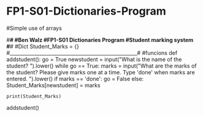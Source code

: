 # FP1-S01-Dictionaries-Program
#Simple use of arrays


#____________________________________________________#
#Ben Walz
#FP1-S01 Dictionaries Program
#Student marking system
#____________________________________________________#
#Dict
Student_Marks = {}
#____________________________________________________#
#funcions
def addstudent():
    go = True
    newstudent = input("What is the name of the student? ").lower()
    while go == True:
        marks = input("What are the marks of the student? Please give marks one at a time. Type 'done' when marks are entered. ").lower()
        if marks == 'done':
            go = False
        else:
            Student_Marks[newstudent] = marks
    
    
    print(Student_Marks)
    
    
addstudent() 



